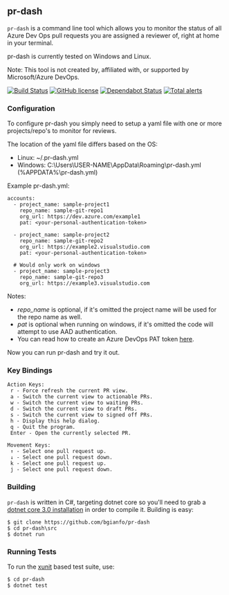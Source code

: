 pr-dash
----
`pr-dash` is a command line tool which allows you to monitor the status
of all Azure Dev Ops pull requests you are assigned a reviewer of, right
at home in your terminal.

pr-dash is currently tested on Windows and Linux.

Note: This tool is not created by, affiliated with, or supported by Microsoft/Azure DevOps.

[![Build Status](https://travis-ci.org/bgianfo/pr-dash.svg?branch=master)](https://travis-ci.org/bgianfo/pr-dash)
[![GitHub license](https://img.shields.io/github/license/bgianfo/pr-dash.svg)]()
[![Dependabot Status](https://api.dependabot.com/badges/status?host=github&repo=bgianfo/pr-dash)](https://dependabot.com)
[![Total alerts](https://img.shields.io/lgtm/alerts/g/bgianfo/pr-dash.svg?logo=lgtm&logoWidth=18)](https://lgtm.com/projects/g/bgianfo/pr-dash/alerts/)


### Configuration

To configure pr-dash you simply need to setup a yaml file with one or more
projects/repo's to monitor for reviews.

The location of the yaml file differs based on the OS:
- Linux: ~/.pr-dash.yml
- Windows: C:\Users\USER-NAME\AppData\Roaming\pr-dash.yml (%APPDATA%\pr-dash.yml)

Example pr-dash.yml:

```
accounts:
  - project_name: sample-project1
    repo_name: sample-git-repo1
    org_url: https://dev.azure.com/example1
    pat: <your-personal-authentication-token>

  - project_name: sample-project2
    repo_name: sample-git-repo2
    org_url: https://example2.visualstudio.com
    pat: <your-personal-authentication-token>

  # Would only work on windows
  - project_name: sample-project3
    repo_name: sample-git-repo3
    org_url: https://example3.visualstudio.com

```

Notes:
- *repo_name* is optional, if it's omitted the project name will be used for the repo name as well.
- *pat* is optional when running on windows, if it's omitted the code will attempt to use AAD authentication.
- You can read how to create an Azure DevOps PAT token [here](https://docs.microsoft.com/en-us/azure/devops/organizations/accounts/use-personal-access-tokens-to-authenticate?view=azure-devops).

Now you can run pr-dash and try it out.

### Key Bindings

    Action Keys:
     r - Force refresh the current PR view.
     a - Switch the current view to actionable PRs.
     w - Switch the current view to waiting PRs.
     d - Switch the current view to draft PRs.
     s - Switch the current view to signed off PRs.
     h - Display this help dialog.
     q - Quit the program.
     Enter - Open the currently selected PR.

    Movement Keys:
     ↑ - Select one pull request up.
     ↓ - Select one pull request down.
     k - Select one pull request up.
     j - Select one pull request down.

### Building

`pr-dash` is written in C#, targeting dotnet core so you'll need to grab a
[dotnet core 3.0 installation](https://dotnet.microsoft.com/download/dotnet-core/3.0) in order to compile it.
Building is easy:

```
$ git clone https://github.com/bgianfo/pr-dash
$ cd pr-dash\src
$ dotnet run
```

### Running Tests

To run the [xunit](https://xunit.net/) based test suite, use:

```
$ cd pr-dash
$ dotnet test
```

